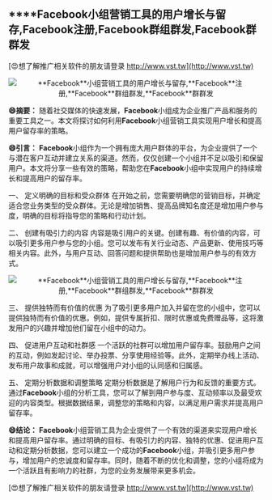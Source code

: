 ## ****Facebook**小组营销工具的用户增长与留存,**Facebook**注册,**Facebook**群组群发,**Facebook**群群发**

[😍想了解推广相关软件的朋友请登录 http://www.vst.tw](http://www.vst.tw)

 <center><img src="https://vst.tw/MP4/tuiguang/png/8.png" alt="**Facebook**小组营销工具的用户增长与留存,**Facebook**注册,**Facebook**群组群发,**Facebook**群群发"></center>

**😄摘要：**
随着社交媒体的快速发展，**Facebook**小组成为企业推广产品和服务的重要工具之一。本文将探讨如何利用**Facebook**小组营销工具实现用户增长和提高用户留存率的策略。

**😄引言：**
**Facebook**小组作为一个拥有庞大用户群体的平台，为企业提供了一个与潜在客户互动并建立关系的渠道。然而，仅仅创建一个小组并不足以吸引和保留用户。本文将分享一些有效的策略，帮助您在**Facebook**小组中实现用户的持续增长和提高用户的留存率。

一、 定义明确的目标和受众群体
在开始之前，您需要明确您的营销目标，并确定适合您业务类型的受众群体。无论是增加销售、提高品牌知名度还是增加用户参与度，明确的目标将指导您的策略和行动计划。

二、 创建有吸引力的内容
内容是吸引用户的关键。创建有趣、有价值的内容，可以吸引更多用户参与您的小组。您可以发布有关行业动态、产品更新、使用技巧等相关内容。此外，与用户互动、回答问题和提供帮助也是增加用户参与的有效方式。

 <center><img src="https://vst.tw/MP4/tuiguang/png/0.png" alt="**Facebook**小组营销工具的用户增长与留存,**Facebook**注册,**Facebook**群组群发,**Facebook**群群发"></center>

三、 提供独特而有价值的优惠
为了吸引更多用户加入并留在您的小组中，您可以提供独特而有价值的优惠。例如，提供专属折扣、限时优惠或免费赠品等，这将激发用户的兴趣并增加他们留在小组中的动力。

四、 促进用户互动和社群感
一个活跃的社群可以增加用户留存率。鼓励用户之间的互动，例如发起讨论、举办投票、分享使用经验等。此外，定期举办线上活动、发布用户故事和成就，可以增强用户对小组的认同感和归属感。

五、 定期分析数据和调整策略
定期分析数据是了解用户行为和反馈的重要方式。通过**Facebook**小组的分析工具，您可以了解到用户参与度、互动频率以及最受欢迎的内容类型。根据数据结果，调整您的策略和内容，以满足用户需求并提高用户留存率。

**😄结论：**
**Facebook**小组营销工具为企业提供了一个有效的渠道来实现用户增长和提高用户留存率。通过明确的目标、有吸引力的内容、独特的优惠、促进用户互动和定期分析数据，您可以建立一个成功的**Facebook**小组，并吸引更多用户参与，增加用户的忠诚度和留存率。同时，随着不断的优化和调整，您的小组将成为一个活跃且有影响力的社群，为您的业务发展带来更多机会。

[😍想了解推广相关软件的朋友请登录 http://www.vst.tw](http://www.vst.tw)



